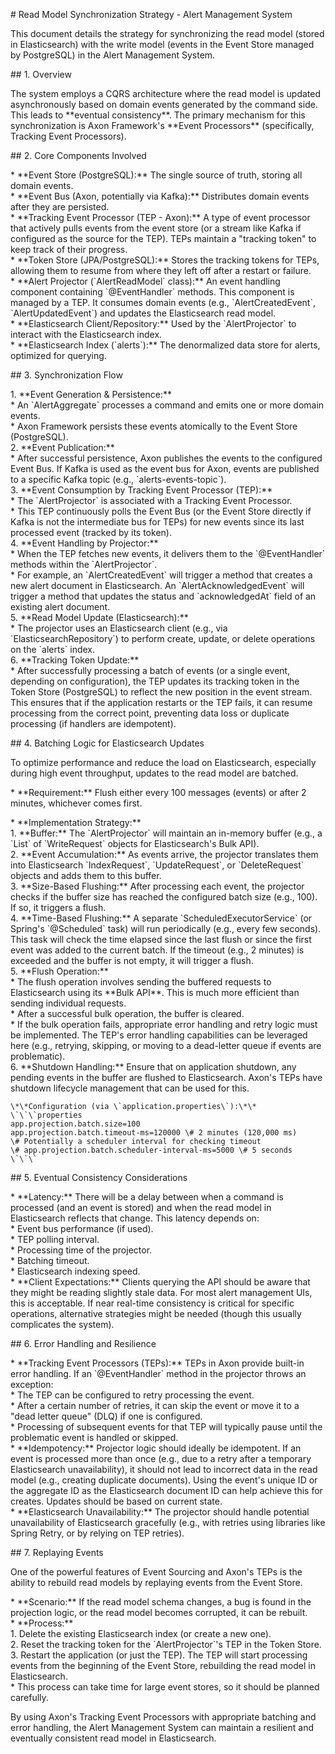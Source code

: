 \# Read Model Synchronization Strategy \- Alert Management System

This document details the strategy for synchronizing the read model (stored in Elasticsearch) with the write model (events in the Event Store managed by PostgreSQL) in the Alert Management System.

\#\# 1\. Overview

The system employs a CQRS architecture where the read model is updated asynchronously based on domain events generated by the command side. This leads to \*\*eventual consistency\*\*. The primary mechanism for this synchronization is Axon Framework's \*\*Event Processors\*\* (specifically, Tracking Event Processors).

\#\# 2\. Core Components Involved

\* \*\*Event Store (PostgreSQL):\*\* The single source of truth, storing all domain events.  
\* \*\*Event Bus (Axon, potentially via Kafka):\*\* Distributes domain events after they are persisted.  
\* \*\*Tracking Event Processor (TEP \- Axon):\*\* A type of event processor that actively pulls events from the event store (or a stream like Kafka if configured as the source for the TEP). TEPs maintain a "tracking token" to keep track of their progress.  
    \* \*\*Token Store (JPA/PostgreSQL):\*\* Stores the tracking tokens for TEPs, allowing them to resume from where they left off after a restart or failure.  
\* \*\*Alert Projector (\`AlertReadModel\` class):\*\* An event handling component containing \`@EventHandler\` methods. This component is managed by a TEP. It consumes domain events (e.g., \`AlertCreatedEvent\`, \`AlertUpdatedEvent\`) and updates the Elasticsearch read model.  
\* \*\*Elasticsearch Client/Repository:\*\* Used by the \`AlertProjector\` to interact with the Elasticsearch index.  
\* \*\*Elasticsearch Index (\`alerts\`):\*\* The denormalized data store for alerts, optimized for querying.

\#\# 3\. Synchronization Flow

1\.  \*\*Event Generation & Persistence:\*\*  
    \* An \`AlertAggregate\` processes a command and emits one or more domain events.  
    \* Axon Framework persists these events atomically to the Event Store (PostgreSQL).  
2\.  \*\*Event Publication:\*\*  
    \* After successful persistence, Axon publishes the events to the configured Event Bus. If Kafka is used as the event bus for Axon, events are published to a specific Kafka topic (e.g., \`alerts-events-topic\`).  
3\.  \*\*Event Consumption by Tracking Event Processor (TEP):\*\*  
    \* The \`AlertProjector\` is associated with a Tracking Event Processor.  
    \* This TEP continuously polls the Event Bus (or the Event Store directly if Kafka is not the intermediate bus for TEPs) for new events since its last processed event (tracked by its token).  
4\.  \*\*Event Handling by Projector:\*\*  
    \* When the TEP fetches new events, it delivers them to the \`@EventHandler\` methods within the \`AlertProjector\`.  
    \* For example, an \`AlertCreatedEvent\` will trigger a method that creates a new alert document in Elasticsearch. An \`AlertAcknowledgedEvent\` will trigger a method that updates the status and \`acknowledgedAt\` field of an existing alert document.  
5\.  \*\*Read Model Update (Elasticsearch):\*\*  
    \* The projector uses an Elasticsearch client (e.g., via \`ElasticsearchRepository\`) to perform create, update, or delete operations on the \`alerts\` index.  
6\.  \*\*Tracking Token Update:\*\*  
    \* After successfully processing a batch of events (or a single event, depending on configuration), the TEP updates its tracking token in the Token Store (PostgreSQL) to reflect the new position in the event stream. This ensures that if the application restarts or the TEP fails, it can resume processing from the correct point, preventing data loss or duplicate processing (if handlers are idempotent).

\#\# 4\. Batching Logic for Elasticsearch Updates

To optimize performance and reduce the load on Elasticsearch, especially during high event throughput, updates to the read model are batched.

\* \*\*Requirement:\*\* Flush either every 100 messages (events) or after 2 minutes, whichever comes first.

\* \*\*Implementation Strategy:\*\*  
    1\.  \*\*Buffer:\*\* The \`AlertProjector\` will maintain an in-memory buffer (e.g., a \`List\` of \`WriteRequest\` objects for Elasticsearch's Bulk API).  
    2\.  \*\*Event Accumulation:\*\* As events arrive, the projector translates them into Elasticsearch \`IndexRequest\`, \`UpdateRequest\`, or \`DeleteRequest\` objects and adds them to this buffer.  
    3\.  \*\*Size-Based Flushing:\*\* After processing each event, the projector checks if the buffer size has reached the configured batch size (e.g., 100). If so, it triggers a flush.  
    4\.  \*\*Time-Based Flushing:\*\* A separate \`ScheduledExecutorService\` (or Spring's \`@Scheduled\` task) will run periodically (e.g., every few seconds). This task will check the time elapsed since the last flush or since the first event was added to the current batch. If the timeout (e.g., 2 minutes) is exceeded and the buffer is not empty, it will trigger a flush.  
    5\.  \*\*Flush Operation:\*\*  
        \* The flush operation involves sending the buffered requests to Elasticsearch using its \*\*Bulk API\*\*. This is much more efficient than sending individual requests.  
        \* After a successful bulk operation, the buffer is cleared.  
        \* If the bulk operation fails, appropriate error handling and retry logic must be implemented. The TEP's error handling capabilities can be leveraged here (e.g., retrying, skipping, or moving to a dead-letter queue if events are problematic).  
    6\.  \*\*Shutdown Handling:\*\* Ensure that on application shutdown, any pending events in the buffer are flushed to Elasticsearch. Axon's TEPs have shutdown lifecycle management that can be used for this.

    \*\*Configuration (via \`application.properties\`):\*\*  
    \`\`\`properties  
    app.projection.batch.size=100  
    app.projection.batch.timeout-ms=120000 \# 2 minutes (120,000 ms)  
    \# Potentially a scheduler interval for checking timeout  
    \# app.projection.batch.scheduler-interval-ms=5000 \# 5 seconds  
    \`\`\`

\#\# 5\. Eventual Consistency Considerations

\* \*\*Latency:\*\* There will be a delay between when a command is processed (and an event is stored) and when the read model in Elasticsearch reflects that change. This latency depends on:  
    \* Event bus performance (if used).  
    \* TEP polling interval.  
    \* Processing time of the projector.  
    \* Batching timeout.  
    \* Elasticsearch indexing speed.  
\* \*\*Client Expectations:\*\* Clients querying the API should be aware that they might be reading slightly stale data. For most alert management UIs, this is acceptable. If near real-time consistency is critical for specific operations, alternative strategies might be needed (though this usually complicates the system).

\#\# 6\. Error Handling and Resilience

\* \*\*Tracking Event Processors (TEPs):\*\* TEPs in Axon provide built-in error handling. If an \`@EventHandler\` method in the projector throws an exception:  
    \* The TEP can be configured to retry processing the event.  
    \* After a certain number of retries, it can skip the event or move it to a "dead letter queue" (DLQ) if one is configured.  
    \* Processing of subsequent events for that TEP will typically pause until the problematic event is handled or skipped.  
\* \*\*Idempotency:\*\* Projector logic should ideally be idempotent. If an event is processed more than once (e.g., due to a retry after a temporary Elasticsearch unavailability), it should not lead to incorrect data in the read model (e.g., creating duplicate documents). Using the event's unique ID or the aggregate ID as the Elasticsearch document ID can help achieve this for creates. Updates should be based on current state.  
\* \*\*Elasticsearch Unavailability:\*\* The projector should handle potential unavailability of Elasticsearch gracefully (e.g., with retries using libraries like Spring Retry, or by relying on TEP retries).

\#\# 7\. Replaying Events

One of the powerful features of Event Sourcing and Axon's TEPs is the ability to rebuild read models by replaying events from the Event Store.

\* \*\*Scenario:\*\* If the read model schema changes, a bug is found in the projection logic, or the read model becomes corrupted, it can be rebuilt.  
\* \*\*Process:\*\*  
    1\.  Delete the existing Elasticsearch index (or create a new one).  
    2\.  Reset the tracking token for the \`AlertProjector\`'s TEP in the Token Store.  
    3\.  Restart the application (or just the TEP). The TEP will start processing events from the beginning of the Event Store, rebuilding the read model in Elasticsearch.  
    \* This process can take time for large event stores, so it should be planned carefully.

By using Axon's Tracking Event Processors with appropriate batching and error handling, the Alert Management System can maintain a resilient and eventually consistent read model in Elasticsearch.  
